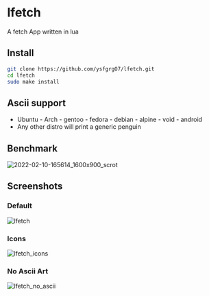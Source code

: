 # lfetch
A fetch App written in lua
## Install
```bash
git clone https://github.com/ysfgrgO7/lfetch.git
cd lfetch
sudo make install
```

## Ascii support
  - Ubuntu - Arch - gentoo - fedora - debian - alpine - void - android
  - Any other distro will print a generic penguin

## Benchmark
![2022-02-10-165614_1600x900_scrot](https://user-images.githubusercontent.com/94284073/153433912-a9db412d-734d-4b11-a593-8e22c7ef645e.png)

## Screenshots
### Default
![lfetch](https://user-images.githubusercontent.com/94284073/153406593-bc70af0f-6181-487e-917b-0e62065e37ec.png)

### Icons
![lfetch_icons](https://user-images.githubusercontent.com/94284073/153406623-4ecc9215-c3ca-4241-98ba-b53625b416bd.png)

### No Ascii Art
![lfetch_no_ascii](https://user-images.githubusercontent.com/94284073/153406650-48cf386a-5c91-460f-97ff-2555809aa4a4.png)
